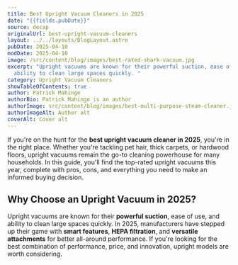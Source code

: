 ```yaml
---
title: Best Upright Vacuum Cleaners in 2025
date: "{{fields.pubDate}}"
source: decap
originalUrl: best-upright-vacuum-cleaners
layout: ../../layouts/BlogLayout.astro
pubDate: 2025-04-10
modDate: 2025-04-10
image: /src/content/blog/images/best-rated-shark-vacuum.jpg
excerpt: "Upright vacuums are known for their powerful suction, ease of use, and
  ability to clean large spaces quickly. "
category: Upright Vacuum Cleaners
showTableOfContents: true
author: Patrick Mahinge
authorBio: Patrick Mahinge is an author
authorImage: src/content/blog/images/best-multi-purpose-steam-cleaner.jpg
authorImageAlt: Author alt
coverAlt: Cover alt
---
```

If you're on the hunt for the **best upright vacuum cleaner in 2025**, you're in the right place. Whether you're tackling pet hair, thick carpets, or hardwood floors, upright vacuums remain the go-to cleaning powerhouse for many households. In this guide, you'll find the top-rated upright vacuums this year, complete with pros, cons, and everything you need to make an informed buying decision.

## Why Choose an Upright Vacuum in 2025?

Upright vacuums are known for their **powerful suction**, ease of use, and ability to clean large spaces quickly. In 2025, manufacturers have stepped up their game with **smart features**, **HEPA filtration**, and **versatile attachments** for better all-around performance. If you're looking for the best combination of performance, price, and innovation, upright models are worth considering.
